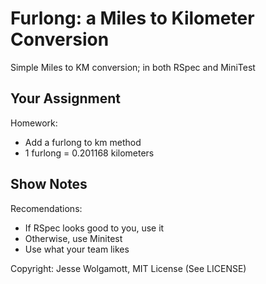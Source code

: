 Furlong: a Miles to Kilometer Conversion
====================================================

Simple Miles to KM conversion; in both RSpec and MiniTest

Your Assignment
---------------
Homework:

* Add a furlong to km method
* 1 furlong = 0.201168 kilometers


Show Notes
-----------

Recomendations:

 * If RSpec looks good to you, use it
 * Otherwise, use Minitest
 * Use what your team likes

Copyright: Jesse Wolgamott, MIT License (See LICENSE)
